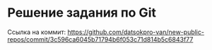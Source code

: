 # Решение задания по Git

Ссылка на коммит: https://github.com/datsokpro-van/new-public-repos/commit/3c596ca6045b71794b6f053c71d814b5c6843f77
